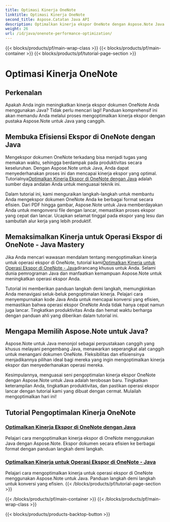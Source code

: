 ```yaml
---
title: Optimasi Kinerja OneNote
linktitle: Optimasi Kinerja OneNote
second_title: Aspose.Catatan Java API
description: Optimalkan kinerja ekspor OneNote dengan Aspose.Note Java. Pelajari konversi dokumen yang efisien ke berbagai format dengan panduan langkah demi langkah untuk meningkatkan produktivitas.
weight: 26
url: /id/java/onenote-performance-optimization/
---
```


{{< blocks/products/pf/main-wrap-class >}}
{{< blocks/products/pf/main-container >}}
{{< blocks/products/pf/tutorial-page-section >}}

# Optimasi Kinerja OneNote


## Perkenalan

Apakah Anda ingin meningkatkan kinerja ekspor dokumen OneNote Anda menggunakan Java? Tidak perlu mencari lagi! Panduan komprehensif ini akan memandu Anda melalui proses mengoptimalkan kinerja ekspor dengan pustaka Aspose.Note untuk Java yang canggih.

## Membuka Efisiensi Ekspor di OneNote dengan Java

 Mengekspor dokumen OneNote terkadang bisa menjadi tugas yang memakan waktu, sehingga berdampak pada produktivitas secara keseluruhan. Dengan Aspose.Note untuk Java, Anda dapat menyederhanakan proses ini dan mencapai kinerja ekspor yang optimal. Tutorialnya[Optimalkan Kinerja Ekspor di OneNote dengan Java](./optimize-export-performance/) adalah sumber daya andalan Anda untuk menguasai teknik ini.

Dalam tutorial ini, kami menguraikan langkah-langkah untuk membantu Anda mengekspor dokumen OneNote Anda ke berbagai format secara efisien. Dari PDF hingga gambar, Aspose.Note untuk Java memberdayakan Anda untuk mengonversi file dengan lancar, memastikan proses ekspor yang cepat dan lancar. Ucapkan selamat tinggal pada ekspor yang lesu dan sambutlah alur kerja yang lebih produktif.

## Memaksimalkan Kinerja untuk Operasi Ekspor di OneNote - Java Mastery

 Jika Anda mencari wawasan mendalam tentang mengoptimalkan kinerja untuk operasi ekspor di OneNote, tutorial kami[Optimalkan Kinerja untuk Operasi Ekspor di OneNote - Java](./optimize-performance-consequent-export/)dirancang khusus untuk Anda. Selami dunia pemrograman Java dan manfaatkan kemampuan Aspose.Note untuk meningkatkan operasi ekspor Anda.

Tutorial ini memberikan panduan langkah demi langkah, memungkinkan Anda menavigasi seluk-beluk pengoptimalan kinerja. Pelajari cara menyempurnakan kode Java Anda untuk mencapai konversi yang efisien, memastikan bahwa operasi ekspor OneNote Anda tidak hanya cepat namun juga lancar. Tingkatkan produktivitas Anda dan hemat waktu berharga dengan panduan ahli yang diberikan dalam tutorial ini.

## Mengapa Memilih Aspose.Note untuk Java?

Aspose.Note untuk Java menonjol sebagai perpustakaan canggih yang khusus melayani pengembang Java, menawarkan seperangkat alat canggih untuk menangani dokumen OneNote. Fleksibilitas dan efisiensinya menjadikannya pilihan ideal bagi mereka yang ingin mengoptimalkan kinerja ekspor dan menyederhanakan operasi mereka.

Kesimpulannya, menguasai seni pengoptimalan kinerja ekspor OneNote dengan Aspose.Note untuk Java adalah terobosan baru. Tingkatkan keterampilan Anda, tingkatkan produktivitas, dan pastikan operasi ekspor lancar dengan tutorial kami yang dibuat dengan cermat. Mulailah mengoptimalkan hari ini!
## Tutorial Pengoptimalan Kinerja OneNote
### [Optimalkan Kinerja Ekspor di OneNote dengan Java](./optimize-export-performance/)
Pelajari cara mengoptimalkan kinerja ekspor di OneNote menggunakan Java dengan Aspose.Note. Ekspor dokumen secara efisien ke berbagai format dengan panduan langkah demi langkah.
### [Optimalkan Kinerja untuk Operasi Ekspor di OneNote - Java](./optimize-performance-consequent-export/)
Pelajari cara mengoptimalkan kinerja untuk operasi ekspor di OneNote menggunakan Aspose.Note untuk Java. Panduan langkah demi langkah untuk konversi yang efisien.
{{< /blocks/products/pf/tutorial-page-section >}}

{{< /blocks/products/pf/main-container >}}
{{< /blocks/products/pf/main-wrap-class >}}

{{< blocks/products/products-backtop-button >}}
